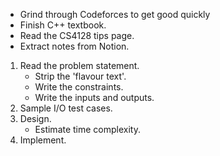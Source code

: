 
- Grind through Codeforces to get good quickly
- Finish C++ textbook.
- Read the CS4128 tips page.
- Extract notes from Notion.

1. Read the problem statement.
    - Strip the 'flavour text'.
    - Write the constraints.
    - Write the inputs and outputs.
2. Sample I/O test cases.
3. Design.
    - Estimate time complexity.
4. Implement.


